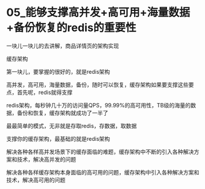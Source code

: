 # 05_能够支撑高并发+高可用+海量数据+备份恢复的redis的重要性
一块儿一块儿的去讲解，商品详情页的架构实现

缓存架构

第一块儿，要掌握的很好的，就是redis架构

高并发，高可用，海量数据，备份，随时可以恢复，缓存架构如果要支撑这些要点，首先呢，redis就得支撑

redis架构，每秒钟几十万的访问量QPS，99.99%的高可用性，TB级的海量的数据，备份和恢复，缓存架构就成功了一半了

最最简单的模式，无非就是存取redis，存数据，取数据

支撑你的缓存架构，最基础的就是redis架构

解决各种各样高并发场景下的缓存面临的难题，缓存架构中不断的引入各种解决方案和技术，解决高并发的问题

解决各种各样缓存架构本身面临的高可用的问题，缓存架构中引入各种解决方案和技术，解决高可用的问题
